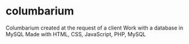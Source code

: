 # columbarium
Columbarium created at the request of a client
Work with a database in MySQL
Made with HTML, CSS, JavaScript, PHP, MySQL
